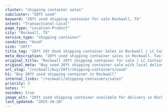 ```yaml
---
cluster: "shipping container sales"
subcluster: "20ft used"
keyword: "20ft used shipping container for sale Rockwall, TX"
intent: "Transactional-Local"
page_type: "Location-Product"
city: "Rockwall, TX"
service_type: "shipping container"
condition: "Used"
size: "20ft"
title_tag: "20ft C6t Used shipping container Sales in Rockwall | LC Container"
meta_description: "20ft used shipping container sales in Rockwall. Fast delivery, competitive pricing. Serving shipping containers area. Quote ID: 24G. Call (214) 524-4168 for your free quote today."
original_title: "Rockwall 20ft shipping container for sale | LC Container"
original_meta: "Buy used 20ft shipping container sale with local delivery in Rockwall, TX. LC Container — local Since 2003. Request a fast quote today."
url_slug: "/rockwall/buy/20ft/shipping-containers/used"
h1: "Buy 20ft used shipping container in Rockwall"
internal_links: "/rockwall/shipping-containers/sales"
priority: 3
notes: ""
noindex: true
image_alt: "20ft used shipping container available for delivery in Rockwall"
last_updated: "2025-10-20"
---
```


<!-- TODO: Add unique city/inventory copy, images, and internal links here. -->
